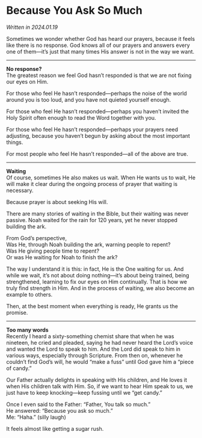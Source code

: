 # Because You Ask So Much 

*Written in 2024.01.19*

Sometimes we wonder whether God has heard our prayers, because it feels like there is no response. God knows all of our prayers and answers every one of them—it’s just that many times His answer is not in the way we want.

---

**No response?**<br>
The greatest reason we feel God hasn’t responded is that we are not fixing our eyes on Him.

For those who feel He hasn’t responded—perhaps the noise of the world around you is too loud, and you have not quieted yourself enough.

For those who feel He hasn’t responded—perhaps you haven’t invited the Holy Spirit often enough to read the Word together with you.

For those who feel He hasn’t responded—perhaps your prayers need adjusting, because you haven’t begun by asking about the most important things.

For most people who feel He hasn’t responded—all of the above are true.

---

**Waiting**<br>
Of course, sometimes He also makes us wait. When He wants us to wait, He will make it clear during the ongoing process of prayer that waiting is necessary.

Because prayer is about seeking His will.

There are many stories of waiting in the Bible, but their waiting was never passive.
Noah waited for the rain for 120 years, yet he never stopped building the ark.

From God’s perspective,<br>
Was He, through Noah building the ark, warning people to repent?<br>
Was He giving people time to repent?<br>
Or was He waiting for Noah to finish the ark?

The way I understand it is this: in fact, He is the One waiting for us.
And while we wait, it’s not about doing nothing—it’s about being trained, being strengthened, learning to fix our eyes on Him continually.
That is how we truly find strength in Him.
And in the process of waiting, we also become an example to others.

Then, at the best moment when everything is ready, He grants us the promise.

---

**Too many words**<br>
Recently I heard a sixty-something chemist share that when he was nineteen, he cried and pleaded, saying he had never heard the Lord’s voice and wanted the Lord to speak to him. And the Lord did speak to him in various ways, especially through Scripture. From then on, whenever he couldn’t find God’s will, he would “make a fuss” until God gave him a “piece of candy.”

Our Father actually delights in speaking with His children, and He loves it when His children talk with Him. So, if we want to hear Him speak to us, we just have to keep knocking—keep fussing until we “get candy.”

Once I even said to the Father: “Father, You talk so much.”<br>
He answered: “Because you ask so much.”<br>
Me: “Haha.” (silly laugh)

It feels almost like getting a sugar rush.
